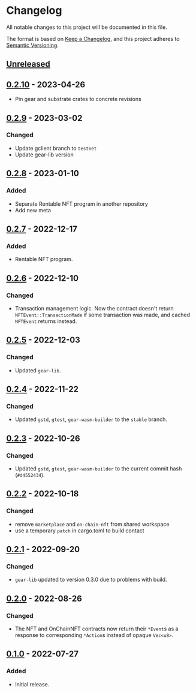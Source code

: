 # Changelog
All notable changes to this project will be documented in this file.

The format is based on [Keep a Changelog](https://keepachangelog.com/en/1.0.0/),
and this project adheres to [Semantic Versioning](https://semver.org/spec/v2.0.0.html).

## [Unreleased]

## [0.2.10] - 2023-04-26
- Pin gear and substrate crates to concrete revisions

## [0.2.9] - 2023-03-02
### Changed
- Update gclient branch to `testnet`
- Update gear-lib version

## [0.2.8] - 2023-01-10
### Added
- Separate Rentable NFT program in another repository
- Add new meta

## [0.2.7] - 2022-12-17
### Added
- Rentable NFT program.

## [0.2.6] - 2022-12-10
### Changed
- Transaction management logic. Now the contract doesn't return `NFTEvent::TransactionMade` if some transaction was made, and cached `NFTEvent` returns instead.

## [0.2.5] - 2022-12-03
### Changed
- Updated `gear-lib`.

## [0.2.4] - 2022-11-22
### Changed
- Updated `gstd`, `gtest`, `gear-wasm-builder` to the `stable` branch.

## [0.2.3] - 2022-10-26
### Changed
- Updated `gstd`, `gtest`, `gear-wasm-builder` to the current commit hash (`#d4552434`).

## [0.2.2] - 2022-10-18
### Changed
- remove `marketplace` and `on-chain-nft` from shared workspace
- use a temporary `patch` in cargo.toml to build contact

## [0.2.1] - 2022-09-20
### Changed
- `gear-lib` updated to version 0.3.0 due to problems with build.

## [0.2.0] - 2022-08-26
### Changed
- The NFT and OnChainNFT contracts now return their `*Event`s as a response to corresponding `*Action`s instead of opaque `Vec<u8>`.

## [0.1.0] - 2022-07-27
### Added
- Initial release.

[Unreleased]: https://github.com/gear-dapps/non-fungible-token/compare/0.2.11...HEAD
[0.2.11]: https://github.com/gear-dapps/non-fungible-token/compare/0.2.10...0.2.11
[0.2.10]: https://github.com/gear-dapps/non-fungible-token/compare/0.2.9...0.2.10
[0.2.9]: https://github.com/gear-dapps/non-fungible-token/compare/0.2.8...0.2.9
[0.2.8]: https://github.com/gear-dapps/non-fungible-token/compare/0.2.7...0.2.8
[0.2.7]: https://github.com/gear-dapps/non-fungible-token/compare/0.2.6...0.2.7
[0.2.6]: https://github.com/gear-dapps/non-fungible-token/compare/0.2.5...0.2.6
[0.2.5]: https://github.com/gear-dapps/non-fungible-token/compare/0.2.4...0.2.5
[0.2.4]: https://github.com/gear-dapps/non-fungible-token/compare/0.2.3...0.2.4
[0.2.3]: https://github.com/gear-dapps/non-fungible-token/compare/0.2.2...0.2.3
[0.2.2]: https://github.com/gear-dapps/non-fungible-token/compare/0.2.1...0.2.2
[0.2.1]: https://github.com/gear-dapps/non-fungible-token/compare/0.2.0...0.2.1
[0.2.0]: https://github.com/gear-dapps/non-fungible-token/compare/0.1.0...0.2.0
[0.1.0]: https://github.com/gear-dapps/non-fungible-token/compare/ee684b1...0.1.0
